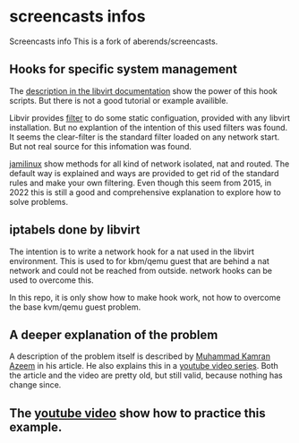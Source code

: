 # screencasts infos 
Screencasts info
This is a fork of aberends/screencasts. 

## Hooks for specific system management

The [description in the libvirt documentation](https://libvirt.org/hooks.html#custom-event-scripts) show the power of this hook scripts. But there is not a good tutorial or example availible.

Libvir provides [filter](https://libvirt.org/formatnwfilter.html#goals) to do some static configuation, provided with any libvirt installation. But no explantion of the intention of this used filters was found. It seems the clear-filter is the standard filter loaded on any network start. But not real source for this infomation was found.

[jamilinux](https://jamielinux.com/docs/libvirt-networking-handbook/nat-based-network.html#nat-limitations) show methods for all kind of network isolated, nat and routed. The default way is explained and ways are provided to get rid of the standard rules and make your own filtering. 
Even though this seem from 2015, in 2022 this is still a good and comprehensive explanation to explore how to solve problems.

## iptabels done by libvirt

The intention is to write a network hook for a nat used in the libvirt environment. This is used to for kbm/qemu guest that are behind a nat network and could not be reached from outside. network hooks can be used to overcome this.

In this repo, it is only show how to make hook work, not how to overcome the base kvm/qemu guest problem. 

## A deeper explanation of the problem
A description of the problem itself is described by [Muhammad Kamran Azeem](https://cooker.wbitt.com/index.php/XEN,_KVM,_Libvirt_and_IPTables) in his article. He also explains this in a [youtube video series](https://www.youtube.com/watch?v=WXCo3KOCu8o). Both the article and the video are pretty old, but still valid, because nothing has change since.

## The  [youtube video](https://www.youtube.com/watch?v=qazma4WMFEM&t=182) show how to practice this example.
